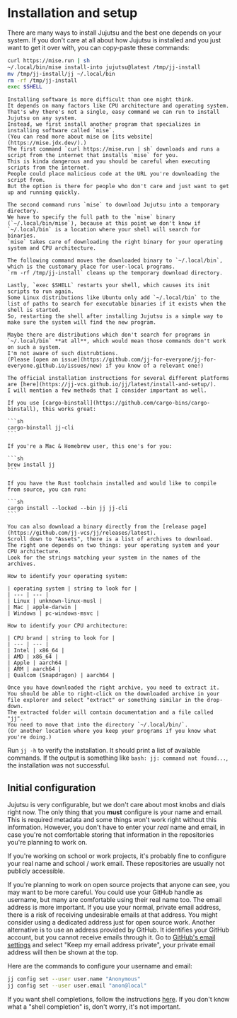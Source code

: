 # Installation and setup

There are many ways to install Jujutsu and the best one depends on your system.
If you don't care at all about how Jujutsu is installed and you just want to get it over with, you can copy-paste these commands:

```sh
curl https://mise.run | sh
~/.local/bin/mise install-into jujutsu@latest /tmp/jj-install
mv /tmp/jj-install/jj ~/.local/bin
rm -rf /tmp/jj-install
exec $SHELL
```

```admonish info title="Explanation of these commands" collapsible=true
Installing software is more difficult than one might think.
It depends on many factors like CPU architecture and operating system.
That's why there's not a single, easy command we can run to install Jujutsu on any system.
Instead, we first install another program that specializes in installing software called `mise`.
(You can read more about mise on [its website](https://mise.jdx.dev/).)
The first command `curl https://mise.run | sh` downloads and runs a script from the internet that installs `mise` for you.
This is kinda dangerous and you should be careful when executing scripts from the internet.
People could place malicious code at the URL you're downloading the script from.
But the option is there for people who don't care and just want to get up and running quickly.

The second command runs `mise` to download Jujutsu into a temporary directory.
We have to specify the full path to the `mise` binary (`~/.local/bin/mise`), because at this point we don't know if `~/.local/bin` is a location where your shell will search for binaries.
`mise` takes care of downloading the right binary for your operating system and CPU architecture.

The following command moves the downloaded binary to `~/.local/bin`, which is the customary place for user-local programs.
`rm -rf /tmp/jj-install` cleans up the temporary download directory.

Lastly, `exec $SHELL` restarts your shell, which causes its init scripts to run again.
Some Linux distributions like Ubuntu only add `~/.local/bin` to the list of paths to search for executable binaries if it exists when the shell is started.
So, restarting the shell after installing Jujutsu is a simple way to make sure the system will find the new program.

Maybe there are distributions which don't search for programs in `~/.local/bin` **at all**, which would mean those commands don't work on such a system.
I'm not aware of such distrubtions.
(Please [open an issue](https://github.com/jj-for-everyone/jj-for-everyone.github.io/issues/new) if you know of a relevant one!)
```

````admonish info title="Other installation methods" collapsible=true
The official installation instructions for several different platforms are [here](https://jj-vcs.github.io/jj/latest/install-and-setup/).
I will mention a few methods that I consider important as well.

If you use [cargo-binstall](https://github.com/cargo-bins/cargo-binstall), this works great:

```sh
cargo-binstall jj-cli
```

If you're a Mac & Homebrew user, this one's for you:

```sh
brew install jj
```

If you have the Rust toolchain installed and would like to compile from source, you can run:

```sh
cargo install --locked --bin jj jj-cli
```

You can also download a binary directly from the [release page](https://github.com/jj-vcs/jj/releases/latest).
Scroll down to "Assets", there is a list of archives to download.
The right one depends on two things: your operating system and your CPU architecture.
Look for the strings matching your system in the names of the archives.

How to identify your operating system:

| operating system | string to look for |
| --- | --- |
| Linux | unknown-linux-musl |
| Mac | apple-darwin |
| Windows | pc-windows-msvc |

How to identify your CPU architecture:

| CPU brand | string to look for |
| --- | --- |
| Intel | x86_64 |
| AMD | x86_64 |
| Apple | aarch64 |
| ARM | aarch64 |
| Qualcom (Snapdragon) | aarch64 |

Once you have downloaded the right archive, you need to extract it.
You should be able to right-click on the downloaded archive in your file explorer and select "extract" or something similar in the drop-down.
The extracted folder will contain documentation and a file called "jj".
You need to move that into the directory `~/.local/bin/`.
(Or another location where you keep your programs if you know what you're doing.)
````

Run `jj -h` to verify the installation.
It should print a list of available commands.
If the output is something like `bash: jj: command not found...`, the installation was not successful.

## Initial configuration

Jujutsu is very configurable, but we don't care about most knobs and dials right now.
The only thing that you **must** configure is your name and email.
This is required metadata and some things won't work right without this information.
However, you don't have to enter your _real_ name and email, in case you're not comfortable storing that information in the repositories you're planning to work on.

If you're working on school or work projects, it's probably fine to configure your real name and school / work email.
These repositories are usually not publicly accessible.

If you're planning to work on open source projects that anyone can see, you may want to be more careful.
You could use your GitHub handle as username, but many are comfortable using their real name too.
The email address is more important.
If you use your normal, private email address, there is a risk of receiving undesirable emails at that address.
You might consider using a dedicated address just for open source work.
Another alternative is to use an address provided by GitHub.
It identifies your GitHub account, but you cannot receive emails through it.
Go to [GitHub's email settings](https://github.com/settings/emails) and select "Keep my email address private", your private email address will then be shown at the top.

Here are the commands to configure your username and email:

```sh
jj config set --user user.name "Anonymous"
jj config set --user user.email "anon@local"
```

If you want shell completions, follow the instructions [here](https://jj-vcs.github.io/jj/latest/install-and-setup/#command-line-completion).
If you don't know what a "shell completion" is, don't worry, it's not important.

